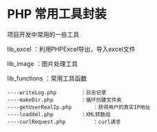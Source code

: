 # PHP 常用工具封装
项目开发中常用的一些工具



lib_excel	   ：利用PHPExcel导出，导入excel文件

lib_image	   ：图片处理工具

lib_functions  ：常用工具函数

	----writeLog.php 		：日志记录
	----makeDir.php  		：循环创建文件夹
	----getUserRealIp.php   	：获得用户的真实IP地址
	----loadXml.php   		：XML转数组
	----curlRequest.php   		：curl请求

